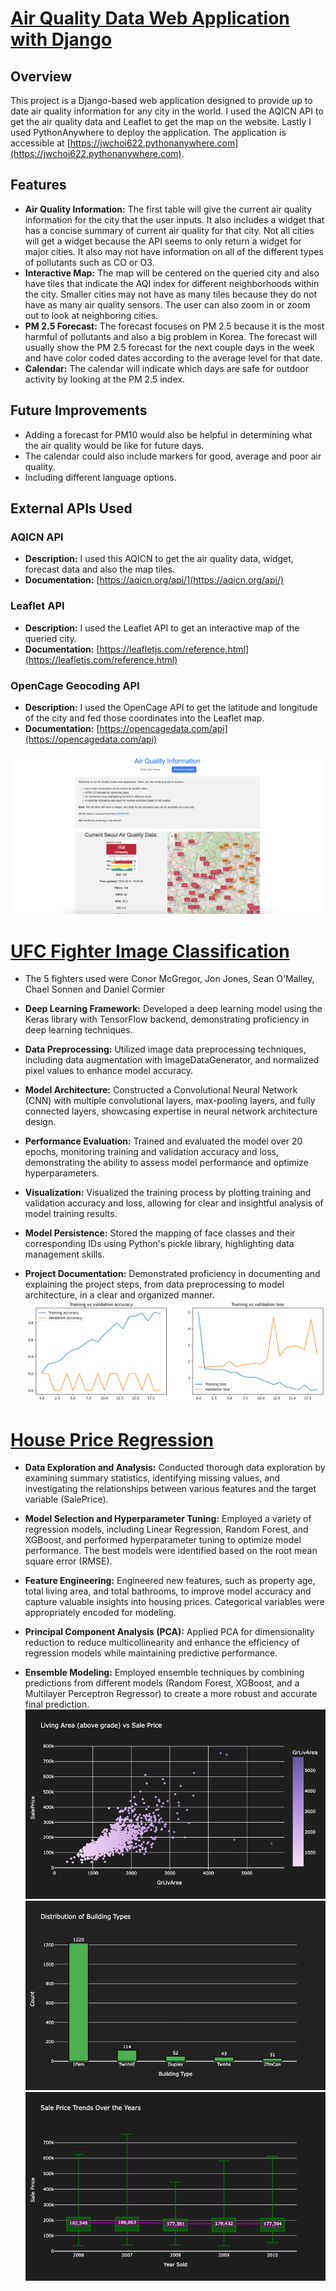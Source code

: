 # [Air Quality Data Web Application with Django](https://github.com/jwchoi622/aqproj)

## Overview
This project is a Django-based web application designed to provide up to date air quality information for any city in the world. I used the AQICN API to get the air quality data and Leaflet to get the map on the website. Lastly I used PythonAnywhere to deploy the application. The application is accessible at [https://jwchoi622.pythonanywhere.com](https://jwchoi622.pythonanywhere.com). 
## Features
- **Air Quality Information:** The first table will give the current air quality information for the city that the user inputs. It also includes a widget 
  that has a concise summary of current air quality for that city. Not all cities will get a widget because the API seems to only return a widget for major cities. 
  It also may not have information on all of the different types of pollutants such as CO or O3. 
- **Interactive Map:** The map will be centered on the queried city and also have tiles that indicate the AQI index for different neighborhoods within the city. 
  Smaller cities may not have as many tiles because they do not have as many air quality sensors. The user can also zoom in or zoom out to look at neighboring cities. 
- **PM 2.5 Forecast:** The forecast focuses on PM 2.5 because it is the most harmful of pollutants and also a big problem in Korea. The forecast will usually show 
  the PM 2.5 forecast for the next couple days in the week and have color coded dates according to the average level for that date. 
- **Calendar:** The calendar will indicate which days are safe for outdoor activity by looking at the PM 2.5 index. 

## Future Improvements
- Adding a forecast for PM10 would also be helpful in determining what the air quality would be like for future days.
- The calendar could also include markers for good, average and poor air quality.
- Including different language options.

## External APIs Used
### AQICN API
- **Description:** I used this AQICN to get the air quality data, widget, forecast data and also the map tiles.
- **Documentation:** [https://aqicn.org/api/](https://aqicn.org/api/)

### Leaflet API
- **Description:** I used the Leaflet API to get an interactive map of the queried city.
- **Documentation:** [https://leafletjs.com/reference.html](https://leafletjs.com/reference.html)

### OpenCage Geocoding API
- **Description:** I used the OpenCage API to get the latitude and longitude of the city and fed those coordinates into the Leaflet map. 
- **Documentation:** [https://opencagedata.com/api](https://opencagedata.com/api)

![](/images/pic2.png)



# [UFC Fighter Image Classification](https://github.com/jwchoi622/fighterClassification)
* The 5 fighters used were Conor McGregor, Jon Jones, Sean O'Malley, Chael Sonnen and Daniel Cormier

* **Deep Learning Framework:** Developed a deep learning model using the Keras library with TensorFlow backend, demonstrating proficiency in deep learning techniques.

* **Data Preprocessing:** Utilized image data preprocessing techniques, including data augmentation with ImageDataGenerator, and normalized pixel values to enhance model accuracy.

* **Model Architecture:** Constructed a Convolutional Neural Network (CNN) with multiple convolutional layers, max-pooling layers, and fully connected layers, showcasing expertise in neural network architecture design.

* **Performance Evaluation:** Trained and evaluated the model over 20 epochs, monitoring training and validation accuracy and loss, demonstrating the ability to assess model performance and optimize hyperparameters.

* **Visualization:** Visualized the training process by plotting training and validation accuracy and loss, allowing for clear and insightful analysis of model training results.

* **Model Persistence:** Stored the mapping of face classes and their corresponding IDs using Python's pickle library, highlighting data management skills.

* **Project Documentation:** Demonstrated proficiency in documenting and explaining the project steps, from data preprocessing to model architecture, in a clear and organized manner.
![](/images/fightergraph.png)

# [House Price Regression](https://github.com/jwchoi622/housePricing)
* **Data Exploration and Analysis:** Conducted thorough data exploration by examining summary statistics, identifying missing values, and investigating the relationships between various features and the target variable (SalePrice).

* **Model Selection and Hyperparameter Tuning:** Employed a variety of regression models, including Linear Regression, Random Forest, and XGBoost, and performed hyperparameter tuning to optimize model performance. The best models were identified based on the root mean square error (RMSE).

* **Feature Engineering:** Engineered new features, such as property age, total living area, and total bathrooms, to improve model accuracy and capture valuable insights into housing prices. Categorical variables were appropriately encoded for modeling.

* **Principal Component Analysis (PCA):** Applied PCA for dimensionality reduction to reduce multicollinearity and enhance the efficiency of regression models while maintaining predictive performance.

* **Ensemble Modeling:** Employed ensemble techniques by combining predictions from different models (Random Forest, XGBoost, and a Multilayer Perceptron Regressor) to create a more robust and accurate final prediction.
![](/images/1.png)
![](/images/2.png)
![](/images/3.png)


<br>
<br>
